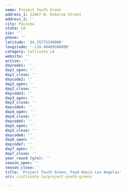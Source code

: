 ```yaml
---
name: Project Youth Green
address_1: 12467 W. Osborne Street
address_2: ''
city: Pacoima
state: CA
zip: ''
phone: ''
latitude: '34.25775290000'
longitude: '-118.40469586000'
category: Cultivate LA
website: ''
active: ''
daycode1: ''
day1_open: ''
day1_close: ''
daycode2: ''
day2_open: ''
day2_close: ''
daycode3: ''
day3_open: ''
day3_close: ''
daycode4: ''
day4_open: ''
day4_close: ''
daycode5: ''
day5_open: ''
day5_close: ''
daycode6: ''
day6_open: ''
daycode7: ''
day7_open: ''
day7_close: ''
year_round (y/n): ''
season_open: ''
season_close: ''
title: 'Project Youth Green, Food Oasis Los Angeles'
uri: /cultivate-la/project-youth-green/

---
```

